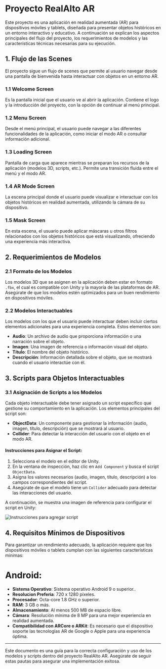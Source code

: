 # Proyecto RealAlto AR

Este proyecto es una aplicación en realidad aumentada (AR) para dispositivos móviles y tablets, diseñada para presentar objetos históricos en un entorno interactivo y educativo. A continuación se explican los aspectos principales del flujo del proyecto, los requerimientos de modelos y las características técnicas necesarias para su ejecución.

## 1. Flujo de las Scenes

El proyecto sigue un flujo de scenes que permite al usuario navegar desde una pantalla de bienvenida hasta interactuar con objetos en un entorno AR.

### 1.1 Welcome Screen
Es la pantalla inicial que el usuario ve al abrir la aplicación. Contiene el logo y la introducción del proyecto, con la opción de continuar al menú principal.

### 1.2 Menu Screen
Desde el menú principal, el usuario puede navegar a las diferentes funcionalidades de la aplicación, como iniciar el modo AR o consultar información adicional.

### 1.3 Loading Screen
Pantalla de carga que aparece mientras se preparan los recursos de la aplicación (modelos 3D, scripts, etc.). Permite una transición fluida entre el menú y el modo AR.

### 1.4 AR Mode Screen
La escena principal donde el usuario puede visualizar e interactuar con los objetos históricos en realidad aumentada, utilizando la cámara de su dispositivo.

### 1.5 Mask Screen
En esta escena, el usuario puede aplicar máscaras u otros filtros relacionados con los objetos históricos que está visualizando, ofreciendo una experiencia más interactiva.

## 2. Requerimientos de Modelos

### 2.1 Formato de los Modelos
Los modelos 3D que se asignen en la aplicación deben estar en formato `.fbx`, el cual es compatible con Unity y la mayoría de las plataformas de AR. Asegúrate de que los modelos estén optimizados para un buen rendimiento en dispositivos móviles.

### 2.2 Modelos Interactuables
Los modelos con los que el usuario puede interactuar deben incluir ciertos elementos adicionales para una experiencia completa. Estos elementos son:
- **Audio**: Un archivo de audio que proporciona información o una narración sobre el objeto.
- **Imagen**: Una imagen de referencia o información visual del objeto.
- **Título**: El nombre del objeto histórico.
- **Descripción**: Información detallada sobre el objeto, que se mostrará cuando el usuario interactúe con él.

## 3. Scripts para Objetos Interactuables

### 3.1 Asignación de Scripts a los Modelos

Cada objeto interactuable debe tener asignado un script específico que gestione su comportamiento en la aplicación. Los elementos principales del script son:

- **ObjectData**: Un componente para gestionar la información (audio, imagen, título, descripción) que se mostrará al usuario.
- **Collider**: Para detectar la interacción del usuario con el objeto en el modo AR.

#### Instrucciones para Asignar el Script:
1. Selecciona el modelo en el editor de Unity.
2. En la ventana de inspección, haz clic en `Add Component` y busca el script `ObjectData`.
3. Asigna los valores necesarios (audio, imagen, título, descripción) a los campos correspondientes del script.
4. Asegúrate de que el modelo tiene un `Collider` adecuado para detectar las interacciones del usuario.

A continuación, se muestra una imagen de referencia para configurar el script en Unity:

![Instrucciones para agregar script](ruta-de-la-imagen)

## 4. Requisitos Mínimos de Dispositivos

Para garantizar un rendimiento adecuado, la aplicación requiere que los dispositivos móviles o tablets cumplan con las siguientes características mínimas:

# Android:
- **Sistema Operativo**: Sistema operativo Android 9 o superior..
- **Resolucion Preferia**: 720 x 1280 píxeles.
- **Procesador**: Octa-core 1.8 GHz o superior.
- **RAM**: 3 GB o más.
- **Almacenamiento**: Al menos 500 MB de espacio libre.
- **Cámara**: Resolución mínima de 8 MP para una mejor experiencia en realidad aumentada.
- **Compatibilidad con ARCore o ARKit**: Es necesario que el dispositivo soporte las tecnologías AR de Google o Apple para una experiencia óptima.


---

Este documento es una guía para la correcta configuración y uso de los modelos y scripts dentro del proyecto RealAlto AR. Asegúrate de seguir estas pautas para asegurar una implementación exitosa.
